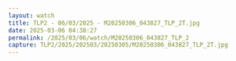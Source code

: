 ```yaml
---
layout: watch
title: TLP2 - 06/03/2025 - M20250306_043827_TLP_2T.jpg
date: 2025-03-06 04:38:27
permalink: /2025/03/06/watch/M20250306_043827_TLP_2
capture: TLP2/2025/202503/20250305/M20250306_043827_TLP_2T.jpg
---
```

